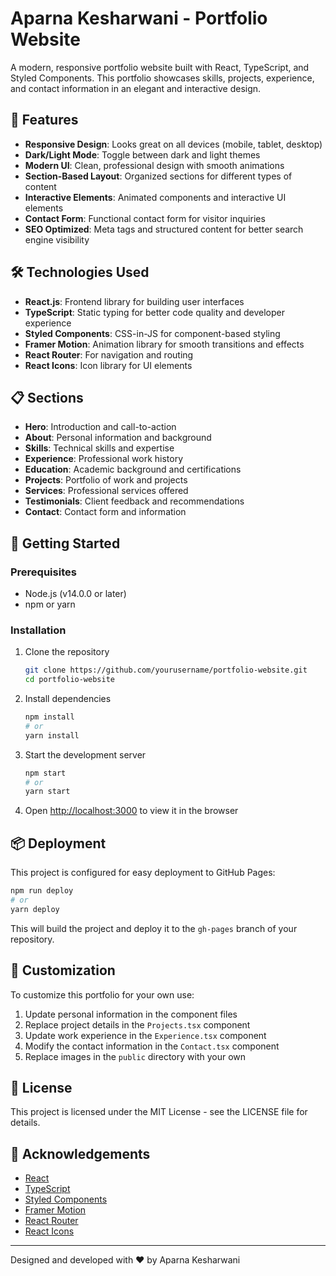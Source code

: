 # Aparna Kesharwani - Portfolio Website

A modern, responsive portfolio website built with React, TypeScript, and Styled Components. This portfolio showcases skills, projects, experience, and contact information in an elegant and interactive design.

## 🌟 Features

- **Responsive Design**: Looks great on all devices (mobile, tablet, desktop)
- **Dark/Light Mode**: Toggle between dark and light themes
- **Modern UI**: Clean, professional design with smooth animations
- **Section-Based Layout**: Organized sections for different types of content
- **Interactive Elements**: Animated components and interactive UI elements
- **Contact Form**: Functional contact form for visitor inquiries
- **SEO Optimized**: Meta tags and structured content for better search engine visibility

## 🛠️ Technologies Used

- **React.js**: Frontend library for building user interfaces
- **TypeScript**: Static typing for better code quality and developer experience
- **Styled Components**: CSS-in-JS for component-based styling
- **Framer Motion**: Animation library for smooth transitions and effects
- **React Router**: For navigation and routing
- **React Icons**: Icon library for UI elements

## 📋 Sections

- **Hero**: Introduction and call-to-action
- **About**: Personal information and background
- **Skills**: Technical skills and expertise
- **Experience**: Professional work history
- **Education**: Academic background and certifications
- **Projects**: Portfolio of work and projects
- **Services**: Professional services offered
- **Testimonials**: Client feedback and recommendations
- **Contact**: Contact form and information

## 🚀 Getting Started

### Prerequisites

- Node.js (v14.0.0 or later)
- npm or yarn

### Installation

1. Clone the repository
   ```bash
   git clone https://github.com/yourusername/portfolio-website.git
   cd portfolio-website
   ```

2. Install dependencies
   ```bash
   npm install
   # or
   yarn install
   ```

3. Start the development server
   ```bash
   npm start
   # or
   yarn start
   ```

4. Open [http://localhost:3000](http://localhost:3000) to view it in the browser

## 📦 Deployment

This project is configured for easy deployment to GitHub Pages:

```bash
npm run deploy
# or
yarn deploy
```

This will build the project and deploy it to the `gh-pages` branch of your repository.

## 🔧 Customization

To customize this portfolio for your own use:

1. Update personal information in the component files
2. Replace project details in the `Projects.tsx` component
3. Update work experience in the `Experience.tsx` component
4. Modify the contact information in the `Contact.tsx` component
5. Replace images in the `public` directory with your own

## 📄 License

This project is licensed under the MIT License - see the LICENSE file for details.

## 🙏 Acknowledgements

- [React](https://reactjs.org/)
- [TypeScript](https://www.typescriptlang.org/)
- [Styled Components](https://styled-components.com/)
- [Framer Motion](https://www.framer.com/motion/)
- [React Router](https://reactrouter.com/)
- [React Icons](https://react-icons.github.io/react-icons/)

---

Designed and developed with ❤️ by Aparna Kesharwani
